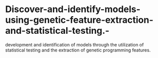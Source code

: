 # Discover-and-identify-models-using-genetic-feature-extraction-and-statistical-testing.-
development and identification of models through the utilization of statistical testing and the extraction of genetic programming features.
